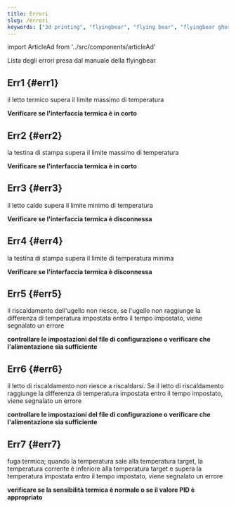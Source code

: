 ```yaml
---
title: Errori
slug: /errori
keywords: ["3d printing", "flyingbear", "flying bear", "flyingbear ghost", "flying bear ghost errors", "flyingbear ghost errors", "flyingbear ghost errori", "flying bear ghost errori"]
---
```


import ArticleAd from '../src/components/articleAd'

<script async src="//pagead2.googlesyndication.com/pagead/js/adsbygoogle.js"></script>

<ArticleAd/>

Lista degli errori presa dal manuale della flyingbear

## Err1 {#err1}

il letto termico supera il limite massimo di temperatura

**Verificare se l'interfaccia termica è in corto**

## Err2 {#err2}

la testina di stampa supera il limite massimo di temperatura

**Verificare se l'interfaccia termica è in corto**

## Err3 {#err3}

il letto caldo supera il limite minimo di temperatura

**Verificare se l'interfaccia termica è disconnessa**

## Err4 {#err4}

la testina di stampa supera il limite di temperatura minima

**Verificare se l'interfaccia termica è disconnessa**

<ArticleAd/>

## Err5 {#err5}

il riscaldamento dell'ugello non riesce, se l'ugello non raggiunge la differenza di temperatura impostata entro il tempo impostato, viene segnalato un errore

**controllare le impostazioni del file di configurazione o verificare che l'alimentazione sia sufficiente**

## Err6 {#err6}

il letto di riscaldamento non riesce a riscaldarsi. Se il letto di riscaldamento raggiunge la differenza di temperatura impostata entro il tempo impostato, viene segnalato un errore

**controllare le impostazioni del file di configurazione o verificare che l'alimentazione sia sufficiente**

## Err7 {#err7}

fuga termica; quando la temperatura sale alla temperatura target, la temperatura corrente è inferiore alla temperatura target e supera la temperatura impostata entro il tempo impostato, viene segnalato un errore 

**verificare se la sensibilità termica è normale o se il valore PID è appropriato**

<ArticleAd/>
